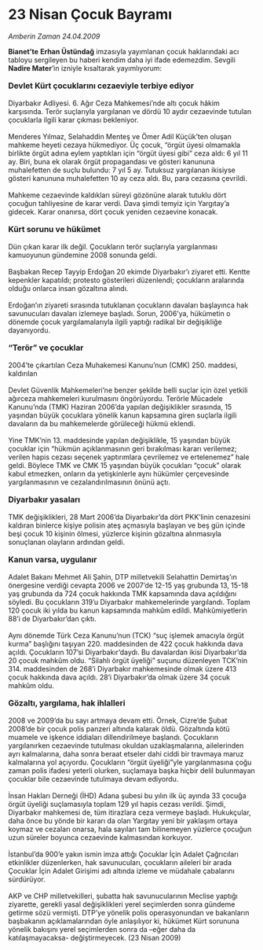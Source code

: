 # 23 Nisan Çocuk Bayramı

*Amberin Zaman 24.04.2009*

<div class="taraf_structure_2col_1zq">
<div class="margen_n">



 <p><b>Bianet’te</b> <b>Erhan Üstündağ</b> imzasıyla yayımlanan çocuk haklarındaki acı tabloyu sergileyen bu haberi kendim daha iyi ifade edemezdim. Sevgili <b>Nadire Mater</b>’in izniyle kısaltarak yayımlıyorum: <b><br/><br/><font size="3">Devlet Kürt çocuklarını cezaeviyle terbiye ediyor</font></b> <br/><br/>Diyarbakır Adliyesi. 6. Ağır Ceza Mahkemesi’nde altı çocuk hâkim karşısında. Terör suçlarıyla yargılanan ve dördü 10 aydır cezaevinde tutulan çocuklarla ilgili karar çıkması bekleniyor. <br/><br/>Menderes Yılmaz, Selahaddin Menteş ve Ömer Adil Küçük’ten oluşan mahkeme heyeti cezaya hükmediyor. Üç çocuk, “örgüt üyesi olmamakla birlikte örgüt adına eylem yaptıkları için “örgüt üyesi gibi” ceza aldı: 6 yıl 11 ay. Biri, buna ek olarak örgüt propagandası ve gösteri kanununa muhalefetten de suçlu bulundu: 7 yıl 5 ay. Tutuksuz yargılanan ikisiyse gösteri kanununa muhalefetten 10 ay ceza aldı. Bu, para cezasına çevrildi. <br/><br/>Mahkeme cezaevinde kaldıkları süreyi gözönüne alarak tutuklu dört çocuğun tahliyesine de karar verdi. Dava şimdi temyiz için Yargıtay’a gidecek. Karar onanırsa, dört çocuk yeniden cezaevine konacak. <b><br/><br/><font size="3">Kürt sorunu ve hükümet</font> </b><br/><br/>Dün çıkan karar ilk değil. Çocukların terör suçlarıyla yargılanması kamuoyunun gündemine 2008 sonunda geldi. <br/><br/>Başbakan Recep Tayyip Erdoğan 20 ekimde Diyarbakır’ı ziyaret etti. Kentte kepenkler kapatıldı; protesto gösterileri düzenlendi; çocukların aralarında olduğu onlarca insan gözaltına alındı. <br/><br/>Erdoğan’ın ziyareti sırasında tutuklanan çocukların davaları başlayınca hak savunucuları davaları izlemeye başladı. Sorun, 2006’ya, hükümetin o dönemde çocuk yargılamalarıyla ilgili yaptığı radikal bir değişikliğe dayanıyordu. <b><br/><br/><font size="3">“Terör” ve çocuklar</font></b> <br/><br/>2004’te çıkartılan Ceza Muhakemesi Kanunu’nun (CMK) 250. maddesi, kaldırılan <br/><br/>Devlet Güvenlik Mahkemeleri’ne benzer şekilde belli suçlar için özel yetkili ağırceza mahkemeleri kurulmasını öngörüyordu. Terörle Mücadele Kanunu’nda (TMK) Haziran 2006’da yapılan değişiklikler sırasında, 15 yaşından büyük çocuklara yönelik kanun kapsamına giren suçlarla ilgili davaların da bu mahkemelerde görüleceği hükmü eklendi. <br/><br/>Yine TMK’nin 13. maddesinde yapılan değişiklikle, 15 yaşından büyük çocuklar için “hükmün açıklanmasının geri bırakılması kararı verilemez; verilen hapis cezası seçenek yaptırımlara çevrilemez ve ertelenemez” hale geldi. Böylece TMK ve CMK 15 yaşından büyük çocukları “çocuk” olarak kabul etmezken, onların da yetişkinlerle aynı hükümler çerçevesinde yargılanmasının ve cezalandırılmasının önünü açtı. <b><br/><br/><font size="3">Diyarbakır yasaları</font></b> <br/><br/>TMK değişiklikleri, 28 Mart 2006’da Diyarbakır’da dört PKK’linin cenazesini kaldıran binlerce kişiye polisin ateş açmasıyla başlayan ve beş gün içinde beşi çocuk 10 kişinin ölmesi, yüzlerce kişinin gözaltına alınmasıyla sonuçlanan olayların ardından geldi. <b><br/><br/><font size="3">Kanun varsa, uygulanır</font></b> <br/><br/>Adalet Bakanı Mehmet Ali Şahin, DTP milletvekili Selahattin Demirtaş’ın önergesine verdiği cevapta 2006 ve 2007’de 12-15 yaş grubunda 13, 15-18 yaş grubunda da 724 çocuk hakkında TMK kapsamında dava açıldığını söyledi. Bu çocukların 319’u Diyarbakır mahkemelerinde yargılandı. Toplam 120 çocuk iki yılda bu kanun kapsamında mahkûm edildi. Mahkûmiyetlerin 88’i de Diyarbakır’dan çıktı. <br/><br/>Aynı dönemde Türk Ceza Kanunu’nun (TCK) “suç işlemek amacıyla örgüt kurma” başlığını taşıyan 220. maddesinden de 422 çocuk hakkında dava açıldı. Çocukların 107’si Diyarbakır’daydı. Bu davalardan ikisi Diyarbakır’da 20 çocuk mahkûm oldu. “Silahlı örgüt üyeliği” suçunu düzenleyen TCK’nin 314. maddesinden de 268’i Diyarbakır mahkemesinde olmak üzere 413 çocuk hakkında dava açıldı. 28’i Diyarbakır’da olmak üzere 34 çocuk mahkûm oldu. <b><br/><br/><font size="3">Gözaltı, yargılama, hak ihlalleri</font></b><font size="3"> <br/></font><br/>2008 ve 2009’da bu sayı artmaya devam etti. Örnek, Cizre’de Şubat 2008’de bir çocuk polis panzeri altında kalarak öldü. Gözaltında kötü muamele ve işkence iddiaları dillendirilmeye başlandı. Çocukların yargılanırken cezaevinde tutulması okuldan uzaklaşmalarına, ailelerinden ayrı kalmalarına, daha sonra beraat etseler dahi ciddi bir travmaya maruz kalmalarına yol açıyordu. Çocukların “örgüt üyeliği”yle yargılanmasına çoğu zaman polis ifadesi yeterli olurken, suçlamaya başka hiçbir delil bulunmayan çocuklar bile cezaevinde tutulmaya devam ediyordu. <br/><br/>İnsan Hakları Derneği (İHD) Adana şubesi bu yılın ilk üç ayında 33 çocuğa örgüt üyeliği suçlamasıyla toplam 129 yıl hapis cezası verildi. Şimdi, Diyarbakır mahkemesi de, tüm itirazlara ceza vermeye başladı. Hukukçular, daha önce bu yönde bir kararı da olan Yargıtay yeni bir yaklaşım ortaya koymaz ve cezaları onarsa, hala sayıları tam bilinemeyen yüzlerce çocuğun uzun süreler boyunca cezaevinde kalmasından korkuyor. <br/><br/>İstanbul’da 900’e yakın ismin imza attığı Çocuklar İçin Adalet Çağrıcıları etkinlikler düzenlerken, hak savunucuları, çocukların aileleri bir arada Çocuklar İçin Adalet Girişimi adı altında izleme ve müdahale çabalarını sürdürüyor. <br/><br/>AKP ve CHP milletvekilleri, şubatta hak savunucularının Meclise yaptığı ziyarette, gerekli yasal değişiklikleri yerel seçimlerden sonra gündeme getirme sözü vermişti. DTP’ye yönelik polis operasyonundan ve bakanların başbakanın açıklamalarından öyle anlaşılıyor ki, hükümet Kürt sorununa yönelik bakışını yerel seçimlerden sonra da –eğer daha da katılaşmayacaksa- değiştirmeyecek. (23 Nisan 2009)</p>
<br/>
<br/>
<br/>



<br/>


<div id="taraf_not">
</div>

</div>


</div>
